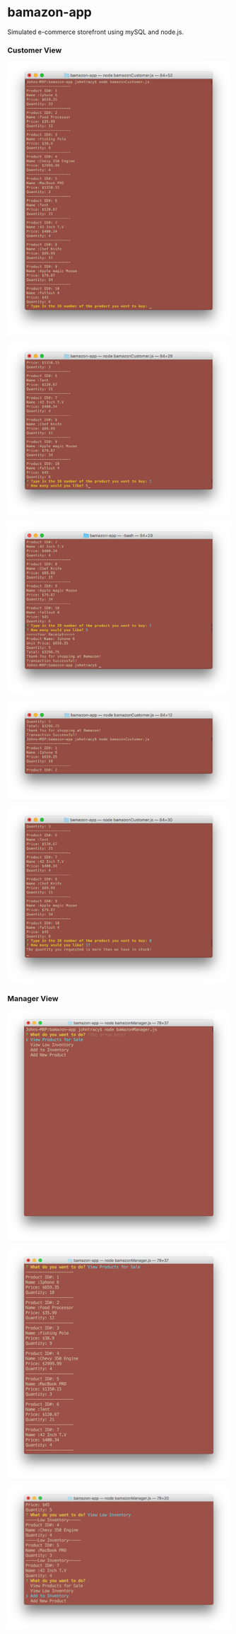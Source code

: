 # bamazon-app
Simulated e-commerce storefront using mySQL and node.js.

### Customer View

![](/images/cust1.png)

![](/images/cust2.png)

![](/images/cust3.png)

![](/images/cust4.png)

![](/images/cust5.png)

### Manager View

![](/images/manager1.png)

![](/images/manager2.png)

![](/images/manager3.png)